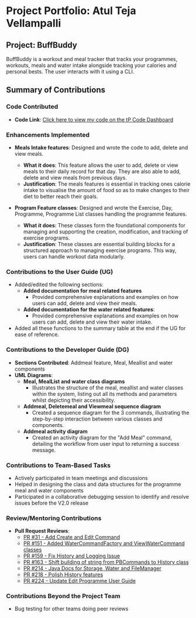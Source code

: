 # Project Portfolio: Atul Teja Vellampalli

## Project: BuffBuddy
BuffBuddy is a workout and meal tracker that tracks your programmes, workouts, meals and water intake alongside tracking your calories and personal bests. The user interacts with it using a CLI.

## Summary of Contributions

### Code Contributed
- **Code Link**: [Click here to view my code on the tP Code Dashboard](https://nus-cs2113-ay2425s1.github.io/tp-dashboard/?search=Atulteja&breakdown=true&sort=groupTitle%20dsc&sortWithin=title&since=2024-09-20&timeframe=commit&mergegroup=&groupSelect=groupByRepos&checkedFileTypes=docs~functional-code~test-code~other&tabOpen=true&tabType=authorship&tabAuthor=Atulteja&tabRepo=AY2425S1-CS2113-W10-3%2Ftp%5Bmaster%5D&authorshipIsMergeGroup=false&authorshipFileTypes=docs~functional-code~test-code&authorshipIsBinaryFileTypeChecked=false&authorshipIsIgnoredFilesChecked=false)

### Enhancements Implemented

- **Meals Intake features**: Designed and wrote the code to add, delete and view meals.
    - **What it does**: This feature allows the user to add, delete or view meals to their daily record for that day. They are also able to add, delete and view meals from previous days.
    - **Justification**: The meals features is essential in tracking ones calorie intake to visualise the amount of food so as to make changes to their diet to better reach their goals.

- **Program Feature classes**: Designed and wrote the Exercise, Day, Programme, Programme List classes handling the programme features.
  - **What it does**: These classes form the foundational components for managing and supporting the creation, modification, and tracking of exercise programs. 
  - **Justification**: These classes are essential building blocks for a structured approach to managing exercise programs. This way, users can handle workout data modularly.

### Contributions to the User Guide (UG)
- Added/edited the following sections:
    - **Added documentation for meal related features**
      - Provided comprehensive explanations and examples on how users can add, delete and view their meals.  
    - **Added documentation for the water related features**:
      - Provided comprehensive explanations and examples on how users can add, delete and view their water intake.
- Added all these functions to the summary table at the end if the UG for ease of reference.

### Contributions to the Developer Guide (DG)
- **Sections Contributed**: Addmeal feature, Meal, Meallist and water components
- **UML Diagrams**:
    - **Meal, MealList and water class diagrams**
      - Illustrates the structure of the meal, meallist and water classes within the system, listing out all its methods and parameters whilst depicting their accessibility.
    - **Addmeal, Deletemeal and Viewmeal sequence diagram**
      - Created a sequence diagram for the 3 commands, illustrating the step-by-step interaction between various classes and components.
    - **Addmeal activity diagram**
      - Created an activity diagram for the "Add Meal" command, detailing the workflow from user input to returning a success message. 

### Contributions to Team-Based Tasks
- Actively participated in team meetings and discussions
- Helped in designing the class and data structures for the programme meal and water components
- Participated in a collaborative debugging session to identify and resolve issues before the V2.0 release

### Review/Mentoring Contributions
- **Pull Request Reviews**:
  - [PR #31 - Add Create and Edit Command](https://github.com/AY2425S1-CS2113-W10-3/tp/pull/31)
  - [PR #151 - Added WaterCommandFactory and ViewWaterCommand classes ](https://github.com/AY2425S1-CS2113-W10-3/tp/pull/151)
  - [PR #159 - Fix History and Logging Issue](https://github.com/AY2425S1-CS2113-W10-3/tp/pull/159)
  - [PR #163 - Shift building of string from PBCommands to History class](https://github.com/AY2425S1-CS2113-W10-3/tp/pull/163)
  - [PR #214 - Java Docs for Storage, Water and FileManager](https://github.com/AY2425S1-CS2113-W10-3/tp/pull/214)
  - [PR #218 - Polish History features ](https://github.com/AY2425S1-CS2113-W10-3/tp/pull/218)
  - [PR #224 - Update Edit Programme User Guide](https://github.com/AY2425S1-CS2113-W10-3/tp/pull/224)

### Contributions Beyond the Project Team
- Bug testing for other teams doing peer reviews

